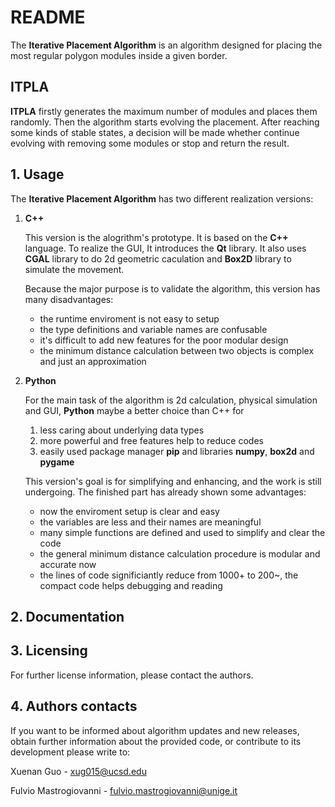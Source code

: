 # README

The **Iterative Placement Algorithm** is an algorithm designed for placing the most regular polygon modules inside a given border.

## ITPLA

**ITPLA** firstly generates the maximum number of modules and places them randomly.
Then the algorithm starts evolving the placement.
After reaching some kinds of stable states,
a decision will be made whether continue evolving with removing some modules or stop and return the result.

## 1. Usage

The **Iterative Placement Algorithm** has two different realization versions:

1. **C++**

    This version is the alogrithm's prototype.
    It is based on the **C++** language.
    To realize the GUI, It introduces the **Qt** library.
    It also uses **CGAL** library to do 2d geometric caculation and **Box2D** library to simulate the movement.

    Because the major purpose is to validate the algorithm, this version has many disadvantages:

    - the runtime enviroment is not easy to setup
    - the type definitions and variable names are confusable
    - it's difficult to add new features for the poor modular design
    - the minimum distance calculation between two objects is complex and just an approximation

2. **Python**

    For the main task of the algorithm is 2d calculation, physical simulation and GUI,
    **Python** maybe a better choice than C++ for
    
    1. less caring about underlying data types
    2. more powerful and free features help to reduce codes
    3. easily used package manager **pip** and libraries **numpy**, **box2d** and **pygame**
    
    This version's goal is for simplifying and enhancing, and the work is still undergoing.
    The finished part has already shown some advantages:
    
    - now the enviroment setup is clear and easy
    - the variables are less and their names are meaningful
    - many simple functions are defined and used to simplify and clear the code
    - the general minimum distance calculation procedure is modular and accurate now
    - the lines of code significiantly reduce from 1000+ to 200~, the compact code helps debugging and reading
    
## 2. Documentation

## 3. Licensing

For further license information, please contact the authors.

## 4. Authors contacts

If you want to be informed about algorithm updates and new releases, obtain further information about the provided code, or contribute to its development please write to:

Xuenan Guo - xug015@ucsd.edu

Fulvio Mastrogiovanni - fulvio.mastrogiovanni@unige.it
